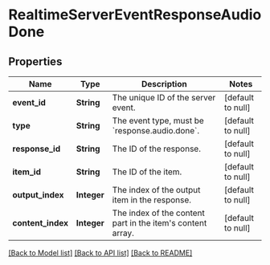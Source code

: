 # RealtimeServerEventResponseAudioDone
## Properties

| Name | Type | Description | Notes |
|------------ | ------------- | ------------- | -------------|
| **event\_id** | **String** | The unique ID of the server event. | [default to null] |
| **type** | **String** | The event type, must be &#x60;response.audio.done&#x60;. | [default to null] |
| **response\_id** | **String** | The ID of the response. | [default to null] |
| **item\_id** | **String** | The ID of the item. | [default to null] |
| **output\_index** | **Integer** | The index of the output item in the response. | [default to null] |
| **content\_index** | **Integer** | The index of the content part in the item&#39;s content array. | [default to null] |

[[Back to Model list]](../README.md#documentation-for-models) [[Back to API list]](../README.md#documentation-for-api-endpoints) [[Back to README]](../README.md)

